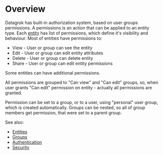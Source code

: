 <!-- TITLE: Authorization -->
<!-- SUBTITLE: -->

# Overview

Datagrok has built-in authorization system, based on user groups permissions. A permissions is an action that can be
applied to an entity type. Each [entity](../overview/objects.md) has list of permissions, which define it's visibility
and behaviour. Most of entities have permissions to:

* View - User or group can see the entity
* Edit - User or group can edit entity attributes
* Delete - User or group can delete entity
* Share - User or group can edit entity permissions

Some entities can have additional permissions.

All permissions are grouped to "Can view" and "Can edit" groups, so, when user grants "Can edit"
permission on entity - actually all permissions are granted.

Permission can be set to a group, or to a user, using "personal" user group, which is created automatically. Groups can
be nested, so all of group members get permission, that were set to a parent group.

See also:

* [Entities](../overview/objects.md)
* [Groups](../govern/group.md)
* [Authentication](authentication.md)
* [Security](security.md)
